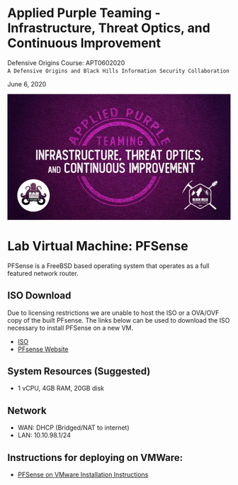 # Applied Purple Teaming - Infrastructure, Threat Optics, and Continuous Improvement
Defensive Origins Course: APT0602020<br>
`A Defensive Origins and Black Hills Information Security Collaboration`

June 6, 2020

![](https://github.com/DefensiveOrigins/dolib-images/raw/master/doc/images/APT06202001/EZRMAZUXYAAj-JD.jpg)

# Lab Virtual Machine: PFSense
PFSense is a FreeBSD based operating system that operates as a full featured network router.

## ISO Download
Due to licensing restrictions we are unable to host the ISO or a OVA/OVF copy of the built PFsense.  The links below can be used to download the ISO necessary to install PFSense on a new VM.

* [ISO][1] 
* [PFsense Website][2]

## System Resources (Suggested)
* 1 vCPU, 4GB RAM, 20GB disk 

## Network 
* WAN: DHCP (Bridged/NAT to internet)
* LAN: 10.10.98.1/24  


 

## Instructions for deploying on VMWare:
* [PFSense on VMware Installation Instructions][3]

  [1]: https://atxfiles.pfsense.org/mirror/downloads/pfSense-CE-2.4.5-RELEASE-amd64.iso.gz
  [2]: https://www.pfsense.org/download/
  [3]: https://docs.netgate.com/pfsense/en/latest/virtualization/virtualizing-pfsense-with-vmware-vsphere-esxi.html
